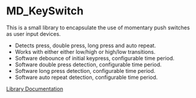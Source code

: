 # MD_KeySwitch

This is a small library to encapsulate the use of momentary push switches as user input devices.  
* Detects press, double press, long press and auto repeat.
* Works with either either low/high or high/low transitions.
* Software debounce of initial keypress, configurable time period.
* Software double press detection, configurable time period.
* Software long press detection, configurable time period.
* Software auto repeat detection, configurable time period.

[Library Documentation](https://majicdesigns.github.io/MD_KeySwitch/)